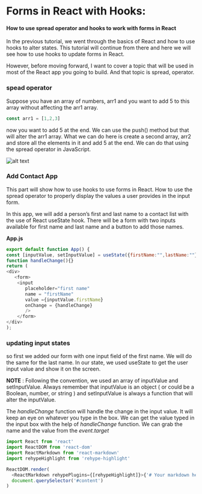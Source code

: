 # Forms in React with Hooks:
#### How to use spread operator and hooks to work with forms in React

In the previous tutorial, we went through the basics of React and how to use hooks to alter states. This tutorial will continue from there and here we will see how to use hooks to update forms in React.

However, before moving forward, I want to cover a topic that will be used in most of the React app you going to build. And that topic is spread, operator.

### spead operator 
Suppose you have an array of numbers, arr1 and you want to add 5 to this array without affecting the arr1 array.

```js
const arr1 = [1,2,3]

```
now you want to add 5 at the end. We can use the push() method but that will alter the arr1 array. What we can do here is create a second array, arr2 and store all the elements in it and add 5 at the end. We can do that using the spread operator in JavaScript.

![alt text]()

### Add Contact App 
This part will show how to use hooks to use forms in React. How to use the spread operator to properly display the values a user provides in the input form.

In this app, we will add a person’s first and last name to a contact list with the use of React useState hook. There will be a form with two inputs available for first name and last name and a button to add those names.

**App.js**
```js
export default function App() {
const [inputValue, setInputValue] = useState({firstName:"",lastName:""})
function handleChange(){}
return (
<div>
   <form>
    <input
       placeholder="first name"
       name = "firstName"
       value ={inputValue.firstName}
       onChange = {handleChange}
       />
    </form>
</div>
);
```

### updating input states
so first we added our form with one input field of the first name. We will do the same for the last name. In our state, we used useState to get the user input value and show it on the screen.

**NOTE** :  Following the convention, we used an array of inputValue and setInputValue. Always remember that inputValue is an object ( or could be a Boolean, number, or string ) and setInputValue is always a function that will alter the inputValue.

The *handleChange* function will handle the change in the input value. It will keep an eye on whatever you type in the box. We can get the value typed in the input box with the help of *handleChange* function. We can grab the name and the value from the *event.target*










~~~js
import React from 'react'
import ReactDOM from 'react-dom'
import ReactMarkdown from 'react-markdown'
import rehypeHighlight from 'rehype-highlight'

ReactDOM.render(
  <ReactMarkdown rehypePlugins={[rehypeHighlight]}>{'# Your markdown here'}</ReactMarkdown>,
  document.querySelector('#content')
)
~~~

